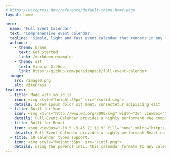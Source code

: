 ```yaml
---
# https://vitepress.dev/reference/default-theme-home-page
layout: home

hero:
  name: 'Full Event Calendar'
  text: 'Comprehensive event calendar.'
  tagline: 'Simple, light and fast event calendar that renders in any framework and library and supports 18 calendars and 100 locales powered by solid.js.'
  actions:
    - theme: brand
      text: Get Started
      link: /markdown-examples
    - theme: alt
      text: View on GitHub
      link: https://github.com/persianpack/full-event-calendar
  image:
    src: /image0.png
    alt: VitePress
features:
  - title: Made with solid.js
    icon: <img style="height:35px" src="/solid.svg">
    details: Lorem ipsum dolor sit amet, consectetur adipiscing elit
  - title: Built for Vue
    icon: <svg xmlns="http://www.w3.org/2000/svg" width="30" viewBox="0 0 256 220.8"><path fill="#41B883" d="M204.8 0H256L128 220.8 0 0h97.92L128 51.2 157.44 0h47.36Z"/><path fill="#41B883" d="m0 0 128 220.8L256 0h-51.2L128 132.48 50.56 0H0Z"/><path fill="#35495E" d="M50.56 0 128 133.12 204.8 0h-47.36L128 51.2 97.92 0H50.56Z"/></svg>
    details: Full-Event-Calendar provides a highly performant Vue component that accepts slot templates for nested content.
  - title: Built for React
    icon: <svg viewBox="-10.5 -9.45 21 18.9" fill="none" xmlns="http://www.w3.org/2000/svg" style="color:rgb(20, 158, 202);scale:0.8;" ><circle cx="0" cy="0" r="2" fill="currentColor"></circle><g stroke="currentColor" stroke-width="1" fill="none"><ellipse rx="10" ry="4.5"></ellipse><ellipse rx="10" ry="4.5" transform="rotate(60)"></ellipse><ellipse rx="10" ry="4.5" transform="rotate(120)"></ellipse></g></svg>
    details: Full-Event-Calendar provides a highly performant React component that accepts JSX components for rendering nested content
  - title: 18 calendar types support.
    icon: <img style="height:35px" src="/intl.png">
    details: using the powerof intL. this calendar formats to any calendar.
---
```


<style>
.image-src{
  border-radius: 14px;
}
:root {
  --vp-home-hero-name-color: transparent;
  --vp-home-hero-name-background: -webkit-linear-gradient(120deg, #bd34fe 30%, #41d1ff);

  --vp-home-hero-image-background-image: linear-gradient(-45deg, #bd34fe 50%, #47caff 50%);
  --vp-home-hero-image-filter: blur(44px);
}

@media (min-width: 640px) {
  :root {
    --vp-home-hero-image-filter: blur(56px);
  }
}

@media (min-width: 960px) {
  :root {
    --vp-home-hero-image-filter: blur(68px);
  }
}
</style>
